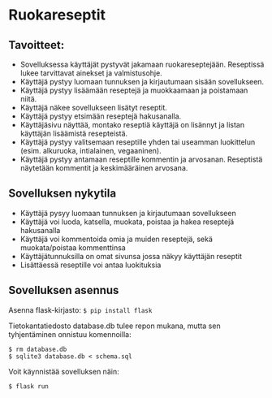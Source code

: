 # Ruokareseptit


## Tavoitteet:

- Sovelluksessa käyttäjät pystyvät jakamaan ruokareseptejään. Reseptissä lukee tarvittavat ainekset ja valmistusohje.
- Käyttäjä pystyy luomaan tunnuksen ja kirjautumaan sisään sovellukseen.
- Käyttäjä pystyy lisäämään reseptejä ja muokkaamaan ja poistamaan niitä.
- Käyttäjä näkee sovellukseen lisätyt reseptit.
- Käyttäjä pystyy etsimään reseptejä hakusanalla.
- Käyttäjäsivu näyttää, montako reseptiä käyttäjä on lisännyt ja listan käyttäjän lisäämistä resepteistä.
- Käyttäjä pystyy valitsemaan reseptille yhden tai useamman luokittelun (esim. alkuruoka, intialainen, vegaaninen).
- Käyttäjä pystyy antamaan reseptille kommentin ja arvosanan. Reseptistä näytetään kommentit ja keskimääräinen arvosana.

## Sovelluksen nykytila
- Käyttäjä pysyy luomaan tunnuksen ja kirjautumaan sovellukseen
- Käyttäjä voi luoda, katsella, muokata, poistaa ja hakea reseptejä hakusanalla
- Käyttäjä voi kommentoida omia ja muiden reseptejä, sekä muokata/poistaa kommenttinsa
- Käyttäjätunnuksilla on omat sivunsa jossa näkyy käyttäjän reseptit
- Lisättäessä reseptille voi antaa luokituksia

## Sovelluksen asennus

Asenna flask-kirjasto:
```$ pip install flask```

Tietokantatiedosto database.db tulee repon mukana, mutta sen tyhjentäminen onnistuu komennoilla:

```
$ rm database.db
$ sqlite3 database.db < schema.sql
```

Voit käynnistää sovelluksen näin:

```$ flask run```
